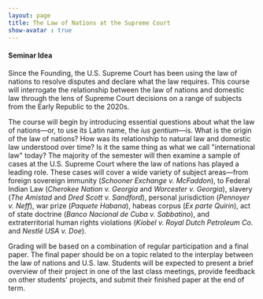 ```yaml
---
layout: page
title: The Law of Nations at the Supreme Court
show-avatar : true
---
```



<h4>Seminar Idea</h4>

Since the Founding, the U.S. Supreme Court has been using the law of nations to resolve disputes and declare what the law requires. This course will interrogate the relationship between the law of nations and domestic law through the lens of Supreme Court decisions on a range of subjects from the Early Republic to the 2020s.

The course will begin by introducing essential questions about what the law of nations—or, to use its Latin name, the <i>ius gentium</i>—is. What is the origin of the law of nations? How was its relationship to natural law and domestic law understood over time? Is it the same thing as what we call "international law" today? The majority of the semester will then examine a sample of cases at the U.S. Supreme Court where the law of nations has played a leading role. These cases will cover a wide variety of subject areas—from foreign sovereign immunity (<i>Schooner Exchange v. McFaddon</i>), to Federal Indian Law (<i>Cherokee Nation v. Georgia</i> and <i>Worcester v. Georgia</i>), slavery (<i>The Amistad</i> and <i>Dred Scott v. Sandford</i>), personal jurisdiction (<i>Pennoyer v. Neff</i>), war prize (<i>Paquete Habana</i>), habeas corpus (<i>Ex parte Quirin</i>), act of state doctrine (<i>Banco Nacional de Cuba v. Sabbatino</i>), and extraterritorial human rights violations (<i>Kiobel v. Royal Dutch Petroleum Co.</i> and <i>Nestlé USA v. Doe</i>).

Grading will be based on a combination of regular participation and a final paper. The final paper should be on a topic related to the interplay between the law of nations and U.S. law. Students will be expected to present a brief overview of their project in one of the last class meetings, provide feedback on other students' projects, and submit their finished paper at the end of term. 